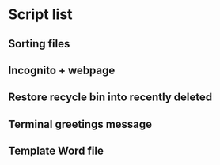 # Script list

## Sorting files

## Incognito + webpage

## Restore recycle bin into recently deleted

## Terminal greetings message

## Template Word file

## 